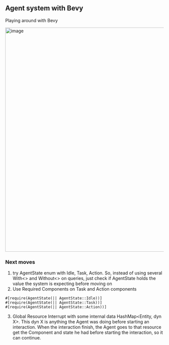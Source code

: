 ## Agent system with Bevy

Playing around with Bevy

<img width="1009" height="712" alt="image" src="https://github.com/user-attachments/assets/bf0812c2-9323-4e53-8ad8-000613f6a4e0" />

### Next moves 

1. try AgentState enum with Idle, Task, Action. So, instead of using several With<> and Without<> on queries,
just check if AgentState holds the value the system is expecting before moving on
2. Use Required Components on Task and Action components
```
#[require(AgentState(|| AgentState::Idle))]
#[require(AgentState(|| AgentState::Task))]
#[require(AgentState(|| AgentState::Action))]

```
3. Global Resource Interrupt with some internal data HashMap<Entity, dyn X>. This dyn X is anything the Agent
was doing before starting an interaction. When the interaction finish, the Agent goes to that resource get
the Component and state he had before starting the interaction, so it can continue.

